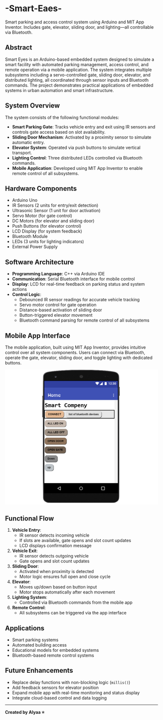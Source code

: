 # -Smart-Eaes-
Smart parking and access control system using Arduino and MIT App Inventor. Includes gate, elevator, sliding door, and lighting—all controllable via Bluetooth.

## Abstract  
Smart Eyes is an Arduino-based embedded system designed to simulate a smart facility with automated parking management, access control, and remote operation via a mobile application. The system integrates multiple subsystems including a servo-controlled gate, sliding door, elevator, and distributed lighting, all coordinated through sensor inputs and Bluetooth commands. The project demonstrates practical applications of embedded systems in urban automation and smart infrastructure.

## System Overview  
The system consists of the following functional modules:  
- **Smart Parking Gate**: Tracks vehicle entry and exit using IR sensors and controls gate access based on slot availability.  
- **Sliding Door Mechanism**: Activated by a proximity sensor to simulate automatic entry.  
- **Elevator System**: Operated via push buttons to simulate vertical transport.  
- **Lighting Control**: Three distributed LEDs controlled via Bluetooth commands.  
- **Mobile Application**: Developed using MIT App Inventor to enable remote control of all subsystems.

## Hardware Components  
- Arduino Uno  
- IR Sensors (2 units for entry/exit detection)  
- Ultrasonic Sensor (1 unit for door activation)  
- Servo Motor (for gate control)  
- DC Motors (for elevator and sliding door)  
- Push Buttons (for elevator control)  
- LCD Display (for system feedback)  
- Bluetooth Module  
- LEDs (3 units for lighting indicators)  
- External Power Supply


## Software Architecture  
- **Programming Language**: C++ via Arduino IDE  
- **Communication**: Serial Bluetooth interface for mobile control  
- **Display**: LCD for real-time feedback on parking status and system actions  
- **Control Logic**:  
  - Debounced IR sensor readings for accurate vehicle tracking  
  - Servo motor control for gate operation  
  - Distance-based activation of sliding door  
  - Button-triggered elevator movement  
  - Bluetooth command parsing for remote control of all subsystems

## Mobile App Interface  
The mobile application, built using MIT App Inventor, provides intuitive control over all system components. Users can connect via Bluetooth, operate the gate, elevator, sliding door, and toggle lighting with dedicated buttons.

![Smart Eyes App Interface](App.png)

## Functional Flow  
1. **Vehicle Entry**:  
   - IR sensor detects incoming vehicle  
   - If slots are available, gate opens and slot count updates  
   - LCD displays confirmation message  
2. **Vehicle Exit**:  
   - IR sensor detects outgoing vehicle  
   - Gate opens and slot count updates  
3. **Sliding Door**:  
   - Activated when proximity is detected  
   - Motor logic ensures full open and close cycle  
4. **Elevator**:  
   - Moves up/down based on button input  
   - Motor stops automatically after each movement  
5. **Lighting System**:  
   - Controlled via Bluetooth commands from the mobile app  
6. **Remote Control**:  
   - All subsystems can be triggered via the app interface

## Applications  
- Smart parking systems  
- Automated building access  
- Educational models for embedded systems  
- Bluetooth-based remote control systems

## Future Enhancements  
- Replace delay functions with non-blocking logic (`millis()`)  
- Add feedback sensors for elevator position  
- Expand mobile app with real-time monitoring and status display  
- Integrate cloud-based control and data logging

---

**Created by Alyaa ⭐**
